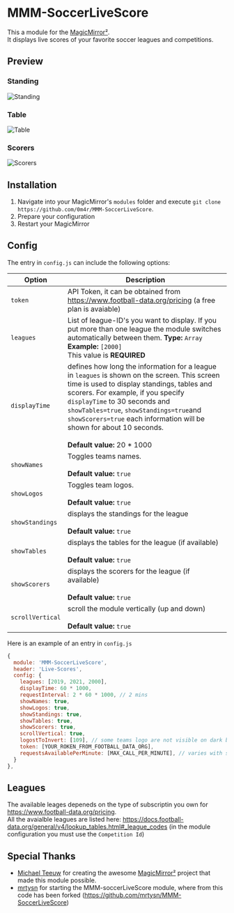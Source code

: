 # MMM-SoccerLiveScore

This a module for the [MagicMirror²](https://github.com/MagicMirrorOrg/MagicMirror).  
It displays live scores of your favorite soccer leagues and competitions.

## Preview

### Standing

![Standing](screenshots/MMM-SoccerLiveScores-Standings.png)

### Table

![Table](screenshots/MMM-SoccerLiveScores-Tables.png)

### Scorers

![Scorers](screenshots/MMM-SoccerLiveScores-Scorers.png)


## Installation

1. Navigate into your MagicMirror's `modules` folder and execute `git clone https://github.com/0m4r/MMM-SoccerLiveScore`.
2. Prepare your configuration
3. Restart your MagicMirror

## Config

The entry in `config.js` can include the following options:

| Option           | Description                                                                                                                                                                                                                                                                                                                                                                |
| ---------------- | -------------------------------------------------------------------------------------------------------------------------------------------------------------------------------------------------------------------------------------------------------------------------------------------------------------------------------------------------------------------------- |
| `token`          | API Token, it can be obtained from https://www.football-data.org/pricing (a free plan is avaiable)                                                                                                                                                                                                                                                                         |
| `leagues`        | List of league-ID's you want to display. If you put more than one league the module switches automatically between them. **Type:** `Array`<br>**Example:** `[2000]` <br>This value is **REQUIRED**                                                                                                                                                                         |
| `displayTime`    | defines how long the information for a league in `leagues` is shown on the screen. This screen time is used to display standings, tables and scorers. For example, if you specify `displayTime` to 30 seconds and `showTables=true`, `showStandings=true`and `showScorers=true` each information will be shown for about 10 seconds. <br><br>**Default value:** 20 \* 1000 |
| `showNames`      | Toggles teams names. <br><br>**Default value:** `true`                                                                                                                                                                                                                                                                                                                     |
| `showLogos`      | Toggles team logos.<br><br>**Default value:** `true`                                                                                                                                                                                                                                                                                                                       |
| `showStandings`  | displays the standings for the league <br><br>**Default value:** `true`                                                                                                                                                                                                                                                                                                    |
| `showTables`     | displays the tables for the league (if available) <br><br>**Default value:** `true`                                                                                                                                                                                                                                                                                        |
| `showScorers`    | displays the scorers for the league (if available) <br><br>**Default value:** `true`                                                                                                                                                                                                                                                                                       |
| `scrollVertical` | scroll the module vertically (up and down) <br><br>**Default value:** `true`                                                                                                                                                                                                                                                                                               |

Here is an example of an entry in `config.js`

```js
{
  module: 'MMM-SoccerLiveScore',
  header: 'Live-Scores',
  config: {
    leagues: [2019, 2021, 2000],
    displayTime: 60 * 1000,
    requestInterval: 2 * 60 * 1000, // 2 mins
    showNames: true,
    showLogos: true,
    showStandings: true,
    showTables: true,
    showScorers: true,
    scrollVertical: true,
    logostToInvert: [109], // some teams logo are not visible on dark background
    token: [YOUR_ROKEN_FROM_FOOTBALL_DATA_ORG],
    requestsAvailablePerMinute: [MAX_CALL_PER_MINUTE], // varies with subscription type to https://www.football-data.org/pricing
  }
},
```

## Leagues

The available leages depeneds on the type of subscriptin you own for https://www.football-data.org/pricing.  
All the avaialble leagues are listed here: https://docs.football-data.org/general/v4/lookup_tables.html#_league_codes (in the module configuration you must use the `Competition Id`)  

  
## Special Thanks

- [Michael Teeuw](https://github.com/MichMich) for creating the awesome [MagicMirror²](https://github.com/MagicMirrorOrg/MagicMirror/tree/develop) project that made this module possible.
- [mrtysn](https://github.com/mrtysn) for starting the MMM-soccerLiveScore module, where from this code has been forked (<https://github.com/mrtysn/MMM-SoccerLiveScore>)
